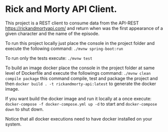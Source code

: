 # Rick and Morty API Client.

This project is a REST client to consume data from the API-REST https://rickandmortyapi.com/ and return when was
the first appearance of a given character and the name of the episode.

To run this project locally just place the console in the project folder and execute the following command: `./mvnw
spring-boot:run`

To run only the tests execute: `./mvnw test`

To build an image docker place the console in the project folder at same level of Dockerfile and execute the followings
command:  `./mvnw clean compile package` this command compile, test and package the project and
then `docker build . -t rickandmorty-api:latest` to generate the docker image.

If you want build the docker image and run it locally at a once execute: `docker-compose -f docker-compose.yml up -d`
to start and `docker-compose down` to shut down.

Notice that all docker executions need to have docker installed on your system.

